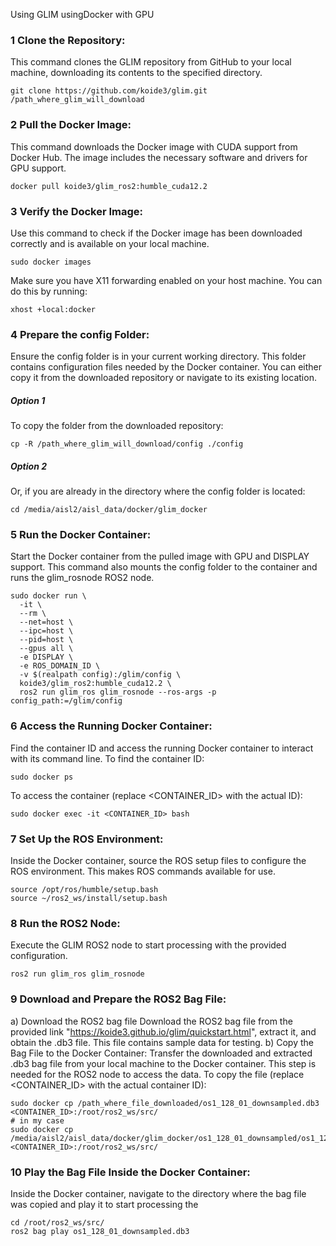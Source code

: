 Using GLIM usingDocker with GPU
### 1 Clone the Repository:
This command clones the GLIM repository from GitHub to your local machine, downloading its contents to the specified directory.
```
git clone https://github.com/koide3/glim.git /path_where_glim_will_download
```
### 2 Pull the Docker Image:
This command downloads the Docker image with CUDA support from Docker Hub. The image includes the necessary software and drivers for GPU support.
```
docker pull koide3/glim_ros2:humble_cuda12.2
```
### 3 Verify the Docker Image:

Use this command to check if the Docker image has been downloaded correctly and is available on your local machine.
```
sudo docker images
```
Make sure you have X11 forwarding enabled on your host machine. You can do this by running:
```
xhost +local:docker
```
### 4 Prepare the config Folder:
Ensure the config folder is in your current working directory. This folder contains configuration files needed by the Docker container. You can either copy it from the downloaded repository or navigate to its existing location.
##### Option 1
To copy the folder from the downloaded repository:
```
cp -R /path_where_glim_will_download/config ./config
```
##### Option 2
Or, if you are already in the directory where the config folder is located:
```
cd /media/aisl2/aisl_data/docker/glim_docker
```
### 5 Run the Docker Container:
Start the Docker container from the pulled image with GPU and DISPLAY support. This command also mounts the config folder to the container and runs the glim_rosnode ROS2 node.

```
sudo docker run \
  -it \
  --rm \
  --net=host \
  --ipc=host \
  --pid=host \
  --gpus all \
  -e DISPLAY \
  -e ROS_DOMAIN_ID \
  -v $(realpath config):/glim/config \
  koide3/glim_ros2:humble_cuda12.2 \
  ros2 run glim_ros glim_rosnode --ros-args -p config_path:=/glim/config
  ```
  
### 6 Access the Running Docker Container:
Find the container ID and access the running Docker container to interact with its command line.
To find the container ID:
```
sudo docker ps
```
To access the container (replace <CONTAINER_ID> with the actual ID):
```
sudo docker exec -it <CONTAINER_ID> bash
```

### 7 Set Up the ROS Environment:
Inside the Docker container, source the ROS setup files to configure the ROS environment. This makes ROS commands available for use.
```
source /opt/ros/humble/setup.bash
source ~/ros2_ws/install/setup.bash
```
### 8 Run the ROS2 Node:
Execute the GLIM ROS2 node to start processing with the provided configuration.
```
ros2 run glim_ros glim_rosnode
```

### 9 Download and Prepare the ROS2 Bag File:
a) Download the ROS2 bag file 
 Download the ROS2 bag file from the provided link "https://koide3.github.io/glim/quickstart.html", extract it, and obtain the .db3 file. This file contains sample data for testing.
b) Copy the Bag File to the Docker Container:
Transfer the downloaded and extracted .db3 bag file from your local machine to the Docker container. This step is needed for the ROS2 node to access the data.
To copy the file (replace <CONTAINER_ID> with the actual container ID):
```
sudo docker cp /path_where_file_downloaded/os1_128_01_downsampled.db3 <CONTAINER_ID>:/root/ros2_ws/src/
# in my case
sudo docker cp /media/aisl2/aisl_data/docker/glim_docker/os1_128_01_downsampled/os1_128_01_downsampled.db3 <CONTAINER_ID>:/root/ros2_ws/src/
```
### 10 Play the Bag File Inside the Docker Container:
Inside the Docker container, navigate to the directory where the bag file was copied and play it to start processing the
```
cd /root/ros2_ws/src/
ros2 bag play os1_128_01_downsampled.db3
```
